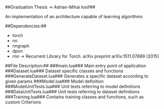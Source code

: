 ##Graduation Thesis -> Adrian-Mihai Iosif##

An implementation of an architecture capable of learning algorithms


##Dependencies:##
* torch
* nn
* nngraph
* dpnn
* rnn -> Recurrent Library for Torch. arXiv preprint arXiv:1511.07889 (2015)

##File Description:##
###main.lua###
Main entry point of application
###Dataset.lua###
Dataset specific classes and functions
###GenerateDataset.lua###
Generates a specific dataset according to given params
###Model.lua###
Model definition
###ModelUnitTests.lua###
Unit tests referring to model definitions
###DataUnitTests.lua###
Unit tests referring to dataset definitions
###Training.lua###
Contains training  classes and functions, such as custom Criterions



